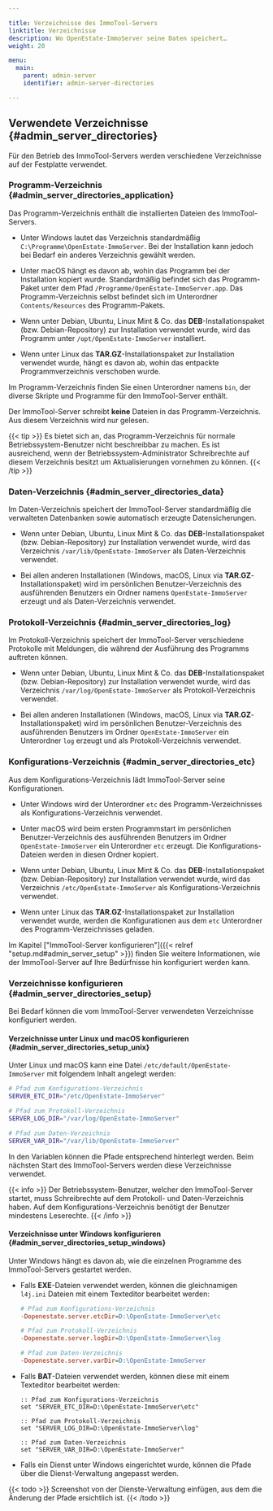 ```yaml
---

title: Verzeichnisse des ImmoTool-Servers
linktitle: Verzeichnisse
description: Wo OpenEstate-ImmoServer seine Daten speichert…
weight: 20

menu:
  main:
    parent: admin-server
    identifier: admin-server-directories

---
```


## Verwendete Verzeichnisse {#admin_server_directories}

Für den Betrieb des ImmoTool-Servers werden verschiedene Verzeichnisse auf der Festplatte verwendet.


### Programm-Verzeichnis {#admin_server_directories_application}

Das Programm-Verzeichnis enthält die installierten Dateien des ImmoTool-Servers.

-   Unter Windows lautet das Verzeichnis standardmäßig `C:\Programme\OpenEstate-ImmoServer`. Bei der Installation kann jedoch bei Bedarf ein anderes Verzeichnis gewählt werden.

-   Unter macOS hängt es davon ab, wohin das Programm bei der Installation kopiert wurde. Standardmäßig befindet sich das Programm-Paket unter dem Pfad `/Programme/OpenEstate-ImmoServer.app`. Das Programm-Verzeichnis selbst befindet sich im Unterordner `Contents/Resources` des Programm-Pakets.

-   Wenn unter Debian, Ubuntu, Linux Mint & Co. das **DEB**-Installationspaket (bzw. Debian-Repository) zur Installation verwendet wurde, wird das Programm unter `/opt/OpenEstate-ImmoServer` installiert.

-   Wenn unter Linux das **TAR.GZ**-Installationspaket zur Installation verwendet wurde, hängt es davon ab, wohin das entpackte Programmverzeichnis verschoben wurde.

Im Programm-Verzeichnis finden Sie einen Unterordner namens `bin`, der diverse Skripte und Programme für den ImmoTool-Server enthält.

Der ImmoTool-Server schreibt **keine** Dateien in das Programm-Verzeichnis. Aus diesem Verzeichnis wird nur gelesen.

{{< tip >}}
Es bietet sich an, das Programm-Verzeichnis für normale Betriebssystem-Benutzer nicht beschreibbar zu machen. Es ist ausreichend, wenn der Betriebssystem-Administrator Schreibrechte auf diesem Verzeichnis besitzt um Aktualisierungen vornehmen zu können. 
{{< /tip >}}


### Daten-Verzeichnis {#admin_server_directories_data}

Im Daten-Verzeichnis speichert der ImmoTool-Server standardmäßig die verwalteten Datenbanken sowie automatisch erzeugte Datensicherungen.

-   Wenn unter Debian, Ubuntu, Linux Mint & Co. das **DEB**-Installationspaket (bzw. Debian-Repository) zur Installation verwendet wurde, wird das Verzeichnis `/var/lib/OpenEstate-ImmoServer` als Daten-Verzeichnis verwendet.

-   Bei allen anderen Installationen (Windows, macOS, Linux via **TAR.GZ**-Installationspaket) wird im persönlichen Benutzer-Verzeichnis des ausführenden Benutzers ein Ordner namens `OpenEstate-ImmoServer` erzeugt und als Daten-Verzeichnis verwendet.


### Protokoll-Verzeichnis {#admin_server_directories_log}

Im Protokoll-Verzeichnis speichert der ImmoTool-Server verschiedene Protokolle mit Meldungen, die während der Ausführung des Programms auftreten können.

-   Wenn unter Debian, Ubuntu, Linux Mint & Co. das **DEB**-Installationspaket (bzw. Debian-Repository) zur Installation verwendet wurde, wird das Verzeichnis `/var/log/OpenEstate-ImmoServer` als Protokoll-Verzeichnis verwendet.

-   Bei allen anderen Installationen (Windows, macOS, Linux via **TAR.GZ**-Installationspaket) wird im persönlichen Benutzer-Verzeichnis des ausführenden Benutzers im Ordner `OpenEstate-ImmoServer` ein Unterordner `log` erzeugt und als Protokoll-Verzeichnis verwendet.


### Konfigurations-Verzeichnis {#admin_server_directories_etc}

Aus dem Konfigurations-Verzeichnis lädt ImmoTool-Server seine Konfigurationen.

-   Unter Windows wird der Unterordner `etc` des Programm-Verzeichnisses als Konfigurations-Verzeichnis verwendet.

-   Unter macOS wird beim ersten Programmstart im persönlichen Benutzer-Verzeichnis des ausführenden Benutzers im Ordner `OpenEstate-ImmoServer` ein Unterordner `etc` erzeugt. Die Konfigurations-Dateien werden in diesen Ordner kopiert. 

-   Wenn unter Debian, Ubuntu, Linux Mint & Co. das **DEB**-Installationspaket (bzw. Debian-Repository) zur Installation verwendet wurde, wird das Verzeichnis `/etc/OpenEstate-ImmoServer` als Konfigurations-Verzeichnis verwendet.

-   Wenn unter Linux das **TAR.GZ**-Installationspaket zur Installation verwendet wurde, werden die Konfigurationen aus dem `etc` Unterordner des Programm-Verzeichnisses geladen.

Im Kapitel ["ImmoTool-Server konfigurieren"]({{< relref "setup.md#admin_server_setup" >}}) finden Sie weitere Informationen, wie der ImmoTool-Server auf Ihre Bedürfnisse hin konfiguriert werden kann.


### Verzeichnisse konfigurieren {#admin_server_directories_setup}

Bei Bedarf können die vom ImmoTool-Server verwendeten Verzeichnisse konfiguriert werden.


#### Verzeichnisse unter Linux und macOS konfigurieren {#admin_server_directories_setup_unix}

Unter Linux und macOS kann eine Datei `/etc/default/OpenEstate-ImmoServer` mit folgendem Inhalt angelegt werden:

```bash
# Pfad zum Konfigurations-Verzeichnis
SERVER_ETC_DIR="/etc/OpenEstate-ImmoServer"

# Pfad zum Protokoll-Verzeichnis
SERVER_LOG_DIR="/var/log/OpenEstate-ImmoServer"

# Pfad zum Daten-Verzeichnis
SERVER_VAR_DIR="/var/lib/OpenEstate-ImmoServer"
```

In den Variablen können die Pfade entsprechend hinterlegt werden. Beim nächsten Start des ImmoTool-Servers werden diese Verzeichnisse verwendet.

{{< info >}}
Der Betriebssystem-Benutzer, welcher den ImmoTool-Server startet, muss Schreibrechte auf dem Protokoll- und Daten-Verzeichnis haben. Auf dem Konfigurations-Verzeichnis benötigt der Benutzer mindestens Leserechte.
{{< /info >}}


#### Verzeichnisse unter Windows konfigurieren {#admin_server_directories_setup_windows}

Unter Windows hängt es davon ab, wie die einzelnen Programme des ImmoTool-Servers gestartet werden.

-   Falls **EXE**-Dateien verwendet werden, können die gleichnamigen `l4j.ini` Dateien mit einem Texteditor bearbeitet werden:

    ```ini
    # Pfad zum Konfigurations-Verzeichnis
    -Dopenestate.server.etcDir=D:\OpenEstate-ImmoServer\etc
    
    # Pfad zum Protokoll-Verzeichnis
    -Dopenestate.server.logDir=D:\OpenEstate-ImmoServer\log
    
    # Pfad zum Daten-Verzeichnis
    -Dopenestate.server.varDir=D:\OpenEstate-ImmoServer
    ```

-   Falls **BAT**-Dateien verwendet werden, können diese mit einem Texteditor bearbeitet werden:

    ```batch
    :: Pfad zum Konfigurations-Verzeichnis
    set "SERVER_ETC_DIR=D:\OpenEstate-ImmoServer\etc"
    
    :: Pfad zum Protokoll-Verzeichnis
    set "SERVER_LOG_DIR=D:\OpenEstate-ImmoServer\log"
    
    :: Pfad zum Daten-Verzeichnis
    set "SERVER_VAR_DIR=D:\OpenEstate-ImmoServer"
    ```
    
-   Falls ein Dienst unter Windows eingerichtet wurde, können die Pfade über die Dienst-Verwaltung angepasst werden.

{{< todo >}}
Screenshot von der Dienste-Verwaltung einfügen, aus dem die Änderung der Pfade ersichtlich ist.
{{< /todo >}}

